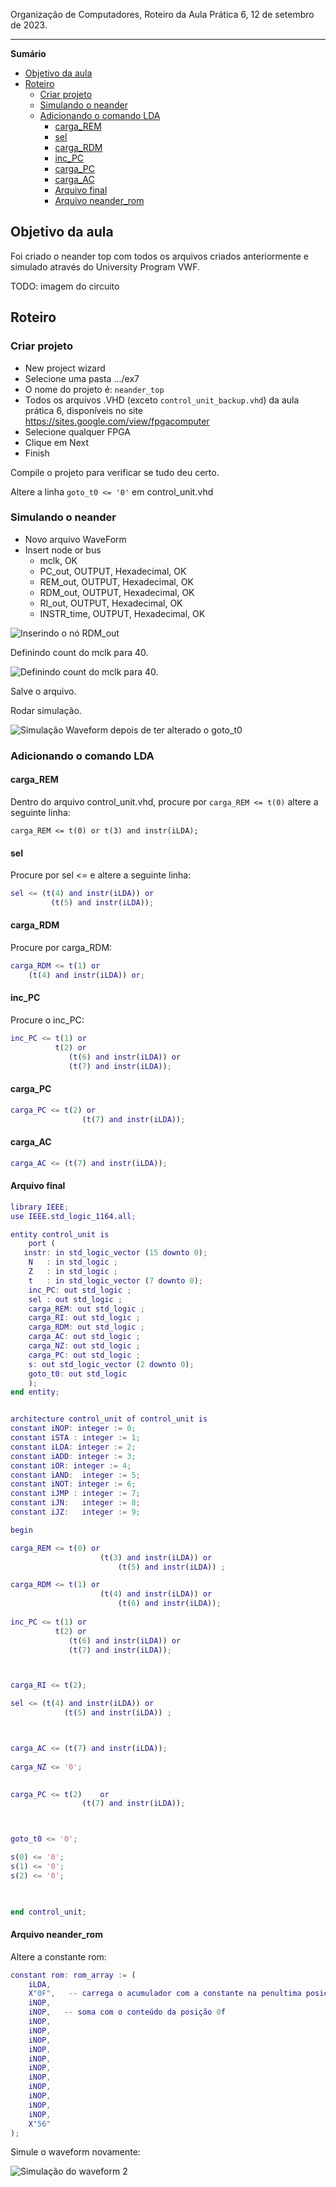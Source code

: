 Organização de Computadores, Roteiro da Aula Prática 6, 12 de setembro de 2023.

---

**Sumário**

- [Objetivo da aula](#objetivo-da-aula)
- [Roteiro](#roteiro)
  - [Criar projeto](#criar-projeto)
  - [Simulando o neander](#simulando-o-neander)
  - [Adicionando o comando LDA](#adicionando-o-comando-lda)
    - [carga\_REM](#carga_rem)
    - [sel](#sel)
    - [carga\_RDM](#carga_rdm)
    - [inc\_PC](#inc_pc)
    - [carga\_PC](#carga_pc)
    - [carga\_AC](#carga_ac)
    - [Arquivo final](#arquivo-final)
    - [Arquivo neander\_rom](#arquivo-neander_rom)

## Objetivo da aula

Foi criado o neander top com todos os arquivos criados anteriormente e simulado através do University Program VWF.

TODO: imagem do circuito

## Roteiro

### Criar projeto

- New project wizard
- Selecione uma pasta .../ex7
- O nome do projeto é: `neander_top`
- Todos os arquivos .VHD (exceto `control_unit_backup.vhd`) da aula prática 6, disponíveis no site https://sites.google.com/view/fpgacomputer
- Selecione qualquer FPGA
- Clique em Next
- Finish

Compile o projeto para verificar se tudo deu certo.

Altere a linha `goto_t0 <= '0'` em control_unit.vhd

### Simulando o neander

- Novo arquivo WaveForm
- Insert node or bus
  - mclk, OK
  - PC_out, OUTPUT, Hexadecimal, OK
  - REM_out, OUTPUT, Hexadecimal, OK
  - RDM_out, OUTPUT, Hexadecimal, OK
  - RI_out, OUTPUT, Hexadecimal, OK
  - INSTR_time, OUTPUT, Hexadecimal, OK

![Inserindo o nó RDM_out](imgs/new_node.png)

Definindo count do mclk para 40.

![Definindo count do mclk para 40.](image-1.png)

Salve o arquivo.

Rodar simulação.

![Simulação Waveform depois de ter alterado o goto_t0](image-2.png)

### Adicionando o comando LDA

#### carga_REM

Dentro do arquivo control_unit.vhd, procure por `carga_REM <= t(0)` altere a seguinte linha:

`carga_REM <= t(0) or t(3) and instr(iLDA);`

#### sel

Procure por sel <= e altere a seguinte linha:

```MATLAB
sel <= (t(4) and instr(iLDA)) or
		 (t(5) and instr(iLDA));
```

#### carga_RDM

Procure por carga_RDM:

```MATLAB
carga_RDM <= t(1) or
    (t(4) and instr(iLDA)) or;
```

#### inc_PC

Procure o inc_PC:

```MATLAB
inc_PC <= t(1) or 
          t(2) or
			 (t(6) and instr(iLDA)) or
			 (t(7) and instr(iLDA));  
```

#### carga_PC

```MATLAB
carga_PC <= t(2) or
				(t(7) and instr(iLDA));
```

#### carga_AC

```MATLAB
carga_AC <= (t(7) and instr(iLDA));
```

#### Arquivo final

```MATLAB
library IEEE;
use IEEE.std_logic_1164.all;

entity control_unit is
	port (
   instr: in std_logic_vector (15 downto 0);
	N   : in std_logic ;
	Z   : in std_logic ;
	t   : in std_logic_vector (7 downto 0);
	inc_PC: out std_logic ;
	sel : out std_logic ;
	carga_REM: out std_logic ;
	carga_RI: out std_logic ;
	carga_RDM: out std_logic ;
	carga_AC: out std_logic ;
	carga_NZ: out std_logic ;
	carga_PC: out std_logic ;
	s: out std_logic_vector (2 downto 0);
	goto_t0: out std_logic 	
	);
end entity;


architecture control_unit of control_unit is
constant iNOP: integer := 0;
constant iSTA : integer := 1;
constant iLDA: integer := 2;
constant iADD: integer := 3;
constant iOR: integer := 4;
constant iAND:  integer := 5;
constant iNOT: integer := 6;
constant iJMP : integer := 7;
constant iJN:   integer := 8;
constant iJZ:   integer := 9;

begin

carga_REM <= t(0) or 
					(t(3) and instr(iLDA)) or 
						(t(5) and instr(iLDA)) ;				 

carga_RDM <= t(1) or
					(t(4) and instr(iLDA)) or
						(t(6) and instr(iLDA));
            		 
inc_PC <= t(1) or 
          t(2) or
			 (t(6) and instr(iLDA)) or
			 (t(7) and instr(iLDA));  



carga_RI <= t(2);

sel <= (t(4) and instr(iLDA)) or 
			(t(5) and instr(iLDA)) ;	



carga_AC <= (t(7) and instr(iLDA));
			
carga_NZ <= '0';
            

carga_PC <= t(2) 	or
				(t(7) and instr(iLDA));



goto_t0 <= '0';

s(0) <= '0';
s(1) <= '0';
s(2) <= '0';

		   

end control_unit;
```

#### Arquivo neander_rom

Altere a constante rom:

```MATLAB
constant rom: rom_array := (
    iLDA, 
    X"0F",   -- carrega o acumulador com a constante na penultima posicao da ROM
    iNOP, 
    iNOP,   -- soma com o conteúdo da posição 0f   
    iNOP,
    iNOP,   
    iNOP,
    iNOP,   
    iNOP, 
    iNOP,   
    iNOP, 
    iNOP,
    iNOP,	
    iNOP,	
    iNOP,	
    X"56"  
);
```

Simule o waveform novamente:

![Simulação do waveform 2](image.png)